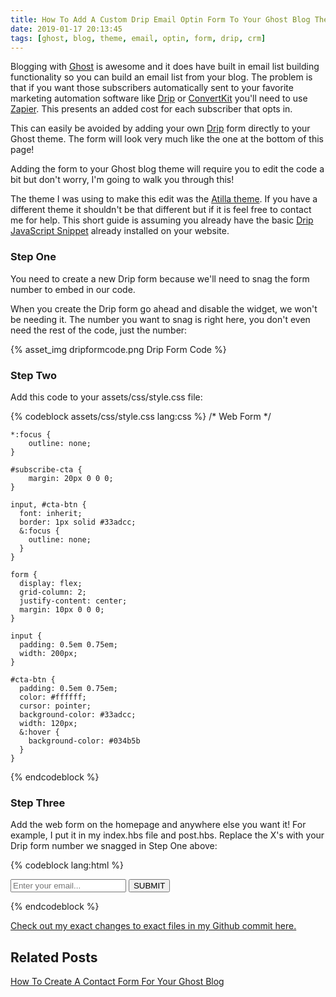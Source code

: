 ```yaml
---
title: How To Add A Custom Drip Email Optin Form To Your Ghost Blog Theme
date: 2019-01-17 20:13:45
tags: [ghost, blog, theme, email, optin, form, drip, crm]
---
```


Blogging with [Ghost](https://ghost.org) is awesome and it does have built in email list building functionality so you can build an email list from your blog. The problem is that if you want those subscribers automatically sent to your favorite marketing automation software like [Drip](https://www.drip.com) or [ConvertKit](https://convertkit.com) you'll need to use [Zapier](https://zapier.com). This presents an added cost for each subscriber that opts in.

This can easily be avoided by adding your own [Drip](https://www.drip.com) form directly to your Ghost theme. The form will look very much like the one at the bottom of this page! 

Adding the form to your Ghost blog theme will require you to edit the code a bit but don't worry, I'm going to walk you through this!

The theme I was using to make this edit was the [Atilla theme](https://github.com/zutrinken/attila). If you have a different theme it shouldn't be that different but if it is feel free to contact me for help. This short guide is assuming you already have the basic [Drip JavaScript Snippet](https://help.drip.com/hc/en-us/articles/115003737152-Install-Your-JavaScript-Snippet) already installed on your website.

<h3>Step One</h3>

You need to create a new Drip form because we'll need to snag the form number to embed in our code. 

When you create the Drip form go ahead and disable the widget, we won't be needing it. The number you want to snag is right here, you don't even need the rest of the code, just the number:

{% asset_img dripformcode.png Drip Form Code %}

<h3>Step Two</h3>

Add this code to your assets/css/style.css file:

{% codeblock assets/css/style.css lang:css %}
/* Web Form */
	
	*:focus {
	    outline: none;
	}	
	
	#subscribe-cta {
		margin: 20px 0 0 0;
	}
	
	input, #cta-btn {
	  font: inherit;
	  border: 1px solid #33adcc;
	  &:focus {
	    outline: none;
	  }
	}
	
	form {
	  display: flex; 
	  grid-column: 2;
	  justify-content: center;
	  margin: 10px 0 0 0;
	}
	
	input {
	  padding: 0.5em 0.75em;
	  width: 200px;
	}
	
	#cta-btn {
	  padding: 0.5em 0.75em;
	  color: #ffffff;
	  cursor: pointer;
	  background-color: #33adcc; 
	  width: 120px;
	  &:hover {
	  	background-color: #034b5b
	  }
	}
{% endcodeblock %}


<h3>Step Three</h3>

Add the web form on the homepage and anywhere else you want it! For example, I put it in my index.hbs file and post.hbs. Replace the X's with your Drip form number we snagged in Step One above:

{% codeblock lang:html %}
<div id="subscribe-cta">
<form action="https://www.getdrip.com/forms/XXXXXXXX/submissions" method="post" data-drip-embedded-form="XXXXXXXX">
<input type="email" id="drip-email" name="fields[email]" value="" placeholder="Enter your email..."/> 
<button id="cta-btn" type="submit" data-drip-attribute="sign-up-button">SUBMIT</button>
</form>
</div>
{% endcodeblock %}

[Check out my exact changes to exact files in my Github commit here.](https://github.com/SteveLongoria/varpop/commit/fce2e8bc11c23ee55d58f9bd8702dfd6612ee633)

## Related Posts

[How To Create A Contact Form For Your Ghost Blog](https://blog.stevelongoria.net/2019/03/10/how-to-setup-a-ghost-blog-contact-form/)
